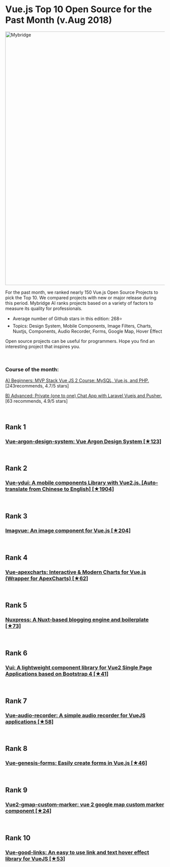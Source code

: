 # Vue.js Top 10 Open Source for the Past Month (v.Aug 2018)

<img src="aug-vue-opensource.jpg" width="800" alt="Mybridge"></a>

For the past month, we ranked nearly 150 Vue.js Open Source Projects to pick the Top 10. 
We compared projects with new or major release during this period. Mybridge AI ranks projects based on a variety of factors to measure its quality for professionals.

* Average number of Github stars in this edition: 268⭐️
* Topics: Design System, Mobile Components, Image Filters, Charts, Nuxtjs, Components, Audio Recorder, Forms, Google Map, Hover Effect

Open source projects can be useful for programmers. Hope you find an interesting project that inspires you.

<br>

### Course of the month:

[A) Beginners: MVP Stack Vue JS 2 Course: MySQL, Vue.js, and PHP.](http://bit.ly/2GTeexh) [243recommends, 4.7/5 stars]

[B) Advanced: Private (one to one) Chat App with Laravel Vuejs and Pusher.](http://bit.ly/2vRwmE7)[63 recommends, 4.9/5 stars]

<br>

## Rank 1
### [Vue-argon-design-system: Vue Argon Design System [★123]](https://github.com/creativetimofficial/vue-argon-design-system?utm_source=mybridge&utm_medium=blog&utm_campaign=read_more)


<br>

## Rank 2
### [Vue-ydui: A mobile components Library with Vue2.js. [Auto-translate from Chinese to English] [★1904]](https://github.com/ydcss/vue-ydui?utm_source=mybridge&utm_medium=blog&utm_campaign=read_more)


<br>

## Rank 3
### [Imagvue: An image component for Vue.js [★204]](https://github.com/runkids/Imagvue?utm_source=mybridge&utm_medium=blog&utm_campaign=read_more)


<br>

## Rank 4
### [Vue-apexcharts: Interactive & Modern Charts for Vue.js (Wrapper for ApexCharts) [★62]](https://github.com/apexcharts/vue-apexcharts?utm_source=mybridge&utm_medium=blog&utm_campaign=read_more)


<br>

## Rank 5
### [Nuxpress: A Nuxt-based blogging engine and boilerplate [★73]](https://github.com/galvez/nuxpress?utm_source=mybridge&utm_medium=blog&utm_campaign=read_more)


<br>

## Rank 6
### [Vui: A lightweight component library for Vue2 Single Page Applications based on Bootstrap 4 [★41]](https://github.com/vui-kit/vui?utm_source=mybridge&utm_medium=blog&utm_campaign=read_more)


<br>

## Rank 7
### [Vue-audio-recorder: A simple audio recorder for VueJS applications [★58]](https://github.com/grishkovelli/vue-audio-recorder?utm_source=mybridge&utm_medium=blog&utm_campaign=read_more)


<br>

## Rank 8
### [Vue-genesis-forms: Easily create forms in Vue.js [★46]](https://github.com/BlackMix/vue-genesis-forms?utm_source=mybridge&utm_medium=blog&utm_campaign=read_more)


<br>

## Rank 9
### [Vue2-gmap-custom-marker: vue 2 google map custom marker component [★24]](https://github.com/eregnier/vue2-gmap-custom-marker?utm_source=mybridge&utm_medium=blog&utm_campaign=read_more)


<br>

## Rank 10
### [Vue-good-links: An easy to use link and text hover effect library for VueJS [★53]](https://github.com/xaksis/vue-good-links?utm_source=mybridge&utm_medium=blog&utm_campaign=read_more)


